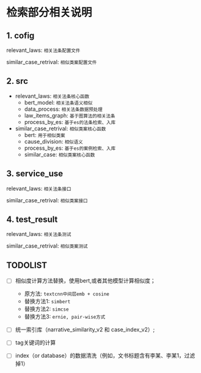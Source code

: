 # 检索部分相关说明

## 1. cofig
relevant_laws: `相关法条配置文件`

similar_case_retrival: `相似类案配置文件`

## 2. src
* relevant_laws: `相关法条核心函数`
  * bert_model: `相关法条语义相似`
  * data_process: `相关法条数据预处理`
  * law_items_graph: `基于图算法的相关法条`
  * process_by_es: `基于es的法条检索、入库`
* similar_case_retrival: `相似类案核心函数`
  * bert: `用于相似类案`
  * cause_division: `相似语义`
  * process_by_es: `基于es的案例检索、入库`
  * similar_case: `相似类案核心函数`

## 3. service_use
relevant_laws: `相关法条接口`

similar_case_retrival: `相似类案接口`

## 4. test_result
relevant_laws: `相关法条测试`

similar_case_retrival: `相似类案测试`


## TODOLIST
- [ ] 相似度计算方法替换，使用bert,或者其他模型计算相似度；
     * 原方法: `textcnn中间层emb + cosine`
     * 替换方法1: `simbert`
     * 替换方法2: `simcse`
     * 替换方法3: `ernie, pair-wise方式`
- [ ] 统一索引库（narrative_similarity_v2 和 case_index_v2）;
- [ ] tag关键词的计算
- [ ] index（or database）的数据清洗（例如，文书标题含有李某、李某1，过滤掉1）

